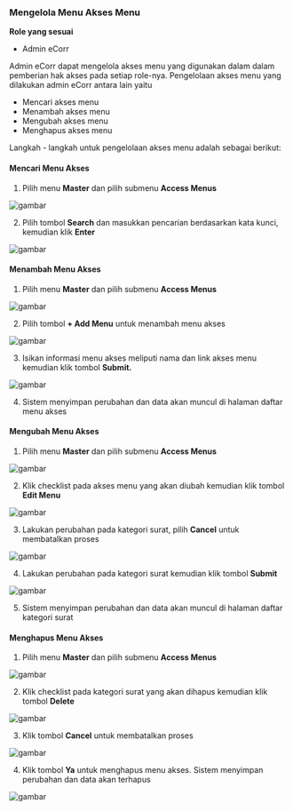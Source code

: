 ### **Mengelola Menu Akses Menu**

**Role yang sesuai**

- Admin eCorr

Admin eCorr dapat mengelola akses menu yang digunakan dalam dalam pemberian hak akses pada setiap role-nya. Pengelolaan akses menu yang dilakukan admin eCorr antara lain yaitu

- Mencari akses menu
- Menambah akses menu
- Mengubah akses menu
- Menghapus akses menu

Langkah - langkah untuk pengelolaan akses menu adalah sebagai berikut:

#### **Mencari Menu Akses**

1.    Pilih menu **Master** dan pilih submenu **Access Menus**

![gambar](SC_DataMaster/DM01.png)

2.    Pilih tombol **Search** dan masukkan pencarian berdasarkan kata kunci, kemudian klik **Enter**

![gambar](SC_DataMaster/DM02.png)

#### **Menambah Menu Akses**

1.    Pilih menu **Master** dan pilih submenu **Access Menus**

![gambar](SC_DataMaster/DM03.png)

2.    Pilih tombol **+ Add Menu** untuk menambah menu akses

![gambar](SC_DataMaster/DM04.png)

3.    Isikan informasi menu akses meliputi nama dan link akses menu kemudian klik tombol **Submit.**

![gambar](SC_DataMaster/DM05.png)

4.    Sistem menyimpan perubahan dan data akan muncul di halaman daftar menu akses

#### **Mengubah Menu Akses**

1.    Pilih menu **Master** dan pilih submenu **Access Menus**

![gambar](SC_DataMaster/DM06.png)

2.    Klik checklist pada akses menu yang akan diubah kemudian klik tombol **Edit Menu**

![gambar](SC_DataMaster/DM07.png)

3.    Lakukan perubahan pada kategori surat, pilih **Cancel** untuk membatalkan proses

![gambar](SC_DataMaster/DM08.png)

4.    Lakukan perubahan pada kategori surat kemudian klik tombol **Submit**

![gambar](SC_DataMaster/DM09.png)

5.    Sistem menyimpan perubahan dan data akan muncul di halaman daftar kategori surat


#### **Menghapus Menu Akses**

1.    Pilih menu **Master** dan pilih submenu **Access Menus**

![gambar](SC_DataMaster/DM10.png)

2.    Klik checklist pada kategori surat yang akan dihapus kemudian klik tombol **Delete**

![gambar](SC_DataMaster/DM11.png)

3.    Klik tombol **Cancel** untuk membatalkan proses

![gambar](SC_DataMaster/DM12.png)

4.	  Klik tombol **Ya** untuk menghapus menu akses. Sistem menyimpan perubahan dan data akan terhapus

![gambar](SC_DataMaster/DM13.png)
